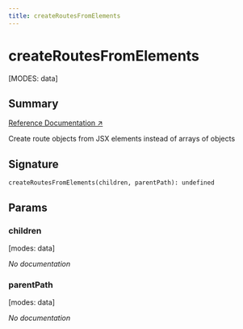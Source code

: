```yaml
---
title: createRoutesFromElements
---
```


# createRoutesFromElements

[MODES: data]

## Summary

[Reference Documentation ↗](https://api.reactrouter.com/v7/functions/react_router.createRoutesFromElements.html)

Create route objects from JSX elements instead of arrays of objects

## Signature

```tsx
createRoutesFromElements(children, parentPath): undefined
```

## Params

### children

[modes: data]

_No documentation_

### parentPath

[modes: data]

_No documentation_
